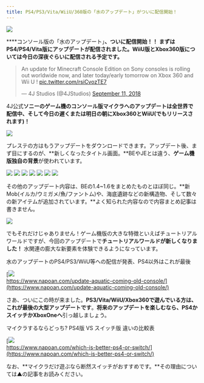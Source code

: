 ```yaml
---
title: PS4/PS3/Vita/WiiU/360版の「水のアップデート」がついに配信開始！
---
```


![](https://cdn-ak.f.st-hatena.com/images/fotolife/s/sasigume/20210208/20210208091101.png)

****コンソール版の「水のアップデート」**、ついに配信開始！！ **まずはPS4/PS4/Vita版にアップデートが配信**されました。WiiU版とXbox360版については今日の深夜ぐらいに配信される予定です。**

> An update for Minecraft Console Edition on Sony consoles is rolling out worldwide now, and later today/early tomorrow on Xbox 360 and Wii U ! [pic.twitter.com/rsiCvozTE7](https://t.co/rsiCvozTE7)
> 
> — 4J Studios (@4JStudios) [September 11, 2018](https://twitter.com/4JStudios/status/1039438403710808064?ref_src=twsrc%5Etfw)

4J公式**ソニーのゲーム機のコンソール版マイクラへのアップデートは全世界で配信中、そして今日の遅くまたは明日の朝にXbox360とWiiU(でもリリースされます)！**

![](https://cdn-ak.f.st-hatena.com/images/fotolife/s/sasigume/20210208/20210208124248.jpg)

プレステの方はもうアップデートをダウンロードできます。アップデート後、まず目にするのが、**新しくなったタイトル画面。**BEやJEとは違う、**ゲーム機版独自の背景**が使われています。

![](https://cdn-ak.f.st-hatena.com/images/fotolife/s/sasigume/20210208/20210208091214.jpg) ![](https://cdn-ak.f.st-hatena.com/images/fotolife/s/sasigume/20210208/20210208111506.jpg) ![](https://cdn-ak.f.st-hatena.com/images/fotolife/s/sasigume/20210208/20210208101858.jpg) ![](https://cdn-ak.f.st-hatena.com/images/fotolife/s/sasigume/20210208/20210208123311.jpg) ![](https://cdn-ak.f.st-hatena.com/images/fotolife/s/sasigume/20210208/20210208110800.jpg) ![](https://cdn-ak.f.st-hatena.com/images/fotolife/s/sasigume/20210208/20210208110043.jpg) ![](https://cdn-ak.f.st-hatena.com/images/fotolife/s/sasigume/20210208/20210208123351.jpg)

その他のアップデート内容は、BEの1.4~1.6をまとめたものとほぼ同じ。**新Mob(イルカ/ウミガメ/魚/ファントム)や、海底遺跡などの新構造物、そして数々の新アイテムが追加されています。**よく知られた内容なので内容まとめ記事は書きません。

![](https://cdn-ak.f.st-hatena.com/images/fotolife/s/sasigume/20210208/20210208105528.jpg)

でもそれだけじゃありません！ゲーム機版の大きな特徴といえばチュートリアルワールドですが、今回のアップデートで**チュートリアルワールドが新しくなりました！** 水関連の膨大な新要素を体験できるようになっています。

水のアップデートのPS4/PS3/WiiU等への配信が発表、PS4以外はこれが最後

[![](https://cdn-ak.f.st-hatena.com/images/fotolife/s/sasigume/20210208/20210208103850.png)  
https://www.napoan.com/update-aquatic-coming-old-console/](https://www.napoan.com/update-aquatic-coming-old-console/)

さあ、ついにこの時が来ました。**PS3/Vita/WiiU/Xbox360で遊んでいる方は、これが最後の大型アップデートです**。**将来のアップデートを楽しむなら、PS4かスイッチかXboxOneへ**引っ越しましょう。

マイクラするならどっち? PS4版 VS スイッチ版 違いの比較表

[![](https://cdn-ak.f.st-hatena.com/images/fotolife/s/sasigume/20210208/20210208103646.png)  
https://www.napoan.com/which-is-better-ps4-or-switch/](https://www.napoan.com/which-is-better-ps4-or-switch/)

なお、**マイクラだけ遊ぶなら断然スイッチがおすすめです。**その理由については▲の記事をお読みください。
